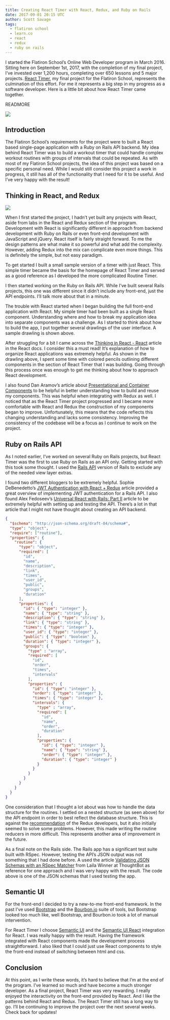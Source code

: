 ```yaml
---
title: Creating React Timer with React, Redux, and Ruby on Rails
date: 2017-09-01 20:15 UTC
author: Scott Savage
tags:
  - flatiron school
  - learn.co
  - react
  - redux
  - ruby on rails
---
```


I started the Flatiron School’s Online Web Developer program in March 2016.  Sitting here on September 1st, 2017, with the completion of my final project, I’ve invested over 1,200 hours, completing over 650 lessons and 5 major projects.  [React Timer](https://github.com/snsavage/timer-react), my final project for the Flatiron School, represents the culmination of this effort.  For me it represents a big step in my progress as a software developer.  Here is a little bit about how React Timer came together.

READMORE

![](react-timer-screenshot.png)

## Introduction
The Flatiron School’s requirements for the project were to built a React based single-page application with a Ruby on Rails API backend.  My idea behind React Timer was to build a workout timer that could handle complex workout routines with groups of intervals that could be repeated.  As with most of my Flatiron School projects, the idea of this project was based on a specific personal need.  While I would still consider this project a work in progress, it still has all of the functionality that I need for it to be useful.  And I’ve very happy with the result!

## Thinking in React, and Redux

![](react-timer-thinking.jpg)

When I first started the project, I hadn’t yet built any projects with React, aside from labs in the React and Redux section of the program.  Development with React is significantly different in approach from backend development with Ruby on Rails or even front-end development with JavaScript and jQuery.  React itself is fairly straight forward.  To me the design patterns are what make it so powerful and what add the complexity.  However, adding Redux into the mix can complicate even more things.  This is definitely the simple, but not easy paradigm.      

To get started I built a small sample version of a timer with just React.  This simple timer became the basis for the homepage of React Timer and served as a good reference as I developed the more complicated Routine Timer.

I then started working on the Ruby on Rails API.  While I’ve built several Rails projects, this one was different since it didn’t include any front-end, just the API endpoints.  I’ll talk more about that in a minute.

The trouble with React started when I began building the full front-end application with React.  My simple timer had been built as a single React component.  Understanding where and how to break my application idea into separate components was a challenge.  As I started to think about how to build the app, I put together several drawlings of the user interface.  A sample drawling is shown above.  

After struggling for a bit I came across the [Thinking in React - React](https://facebook.github.io/react/docs/thinking-in-react.html) article in the React docs.  I consider this a must read!  It’s explanation of how to organize React applications was extremely helpful.  As shown in the drawling above, I spent some time with colored pencils outlining different components in the section of React Timer that I was building.  Going through this process once was enough to get me thinking about how to approach React development.  

I also found Dan Aramov’s article about [Presentational and Container Components](https://medium.com/@dan_abramov/smart-and-dumb-components-7ca2f9a7c7d0) to be helpful in better understanding how to build and reuse my components.  This was helpful when integrating with Redux as well.  I noticed that as the React Timer project progressed and I became more comfortable with React and Redux the construction of my components began to improve.  Unfortunately, this means that the code reflects this changing understanding and lacks some consistency.  Improving the consistency of the codebase will be a focus as I continue to work on the project.    

## Ruby on Rails API
As I noted earlier, I’ve worked on several Ruby on Rails projects, but React Timer was the first to use Ruby on Rails as an API only.  Getting started with this took some thought.  I used the [Rails API](https://github.com/rails-api/rails-api) version of Rails to exclude any of the needed view layer extras.  

I found two different bloggers to be extremely helpful.  Sophie DeBenedetto’s [JWT Authentication with React + Redux](http://www.thegreatcodeadventure.com/jwt-authentication-with-react-redux/) article provided a great overview of implementing JWT authentication for a Rails API.  I also found Alex Fedoseev’s [Universal React with Rails: Part II](https://blog.shakacode.com/isomorphic-react-with-rails-part-ii-614980b65aef) article to be extremely helpful with setting up and testing the API.  There’s a lot in that article that I might not have thought about creating an API backend.

```json
{
  "$schema": "http://json-schema.org/draft-04/schema#",
  "type": "object",
  "require": ["routine"],
  "properties": {
    "routine": {
      "type": "object",
      "required": [
        "id",
        "name",
        "description",
        "link",
        "times",
        "user_id",
        "public",
        "groups",
        "duration"
      ],
      "properties": {
        "id": { "type": "integer" },
        "name": { "type": "string" },
        "description": { "type": "string" },
        "link": { "type": "string" },
        "times": { "type": "integer" },
        "user_id": { "type": "integer" },
        "public": { "type": "boolean" },
        "duration": { "type": "integer" },
        "groups": {
          "type" : "array",
          "required": [
            "id",
            "order",
            "times",
            "intervals"
          ],
          "properties": {
            "id": { "type": "integer" },
            "order": { "type": "integer" },
            "times": { "type": "integer" },
            "intervals": {
              "type" : "array",
              "required": [
                "id",
                "name",
                "order",
                "duration"
              ],
              "properties": {
                "id": { "type": "integer" },
                "name": { "type": "string" },
                "order": { "type": "integer" },
                "duration": { "type": "integer" }
              }
            }
          }
        }
      }
    }
  }
}
```

One consideration that I thought a lot about was how to handle the data structure for the routines.  I settled on a nested structure (as seen above) for the API endpoint in order to best reflect the database structure.  This is against the [recommendation](http://redux.js.org/docs/recipes/reducers/NormalizingStateShape.html) of the Redux developers, but it also initially seemed to solve some problems.  However, this made writing the routine reducers in more difficult.  This represents another area of improvement in the future. 

As a final note on the Rails side.  The Rails app has a significant test suite built with RSpec.  However, testing the API’s JSON output was not something that I had done before.  A used the article [Validating JSON Schemas with an RSpec Matcher](https://robots.thoughtbot.com/validating-json-schemas-with-an-rspec-matcher) from Laila Winner at ThoughtBot as reference for one approach and I was very happy with the result.  The code above is one of the JSON schemas that I used testing the app. 

## Semantic UI
For the front-end I decided to try a new-to-me front-end framework.  In the past I’ve used [Bootstrap](http://getbootstrap.com/) and the [Bourbon.io](http://bourbon.io/) suite of tools, but Bootstrap looked too much like, well Bootstrap, and Bourbon.io took a lot of manual intervention.  

For React Timer I choose [Semantic UI](https://semantic-ui.com/) and the [Semantic UI React](https://react.semantic-ui.com/introduction) integration for React.  I was really happy with the result.  Having the framework integrated with React components made the development process straightforward.  I also liked that I could just use React components to style the front-end instead of switching between html and css.  

## Conclusion
At this point, as I write these words, it’s hard to believe that I’m at the end of the program.  I’ve learned so much and have become a much stronger developer.  As a final project, React Timer was very rewarding.  I really enjoyed the interactivity on the front-end provided by React.  And I like the patterns behind React and Redux.  The React Timer still has a long way to go.  I’ll be continuing to improve the project over the next several weeks.  Check back for updates!
